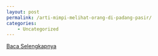 ```yaml
---
layout: post
permalink: /arti-mimpi-melihat-orang-di-padang-pasir/
categories:
    - Uncategorized
---
```


[Baca Selengkapnya](/09)